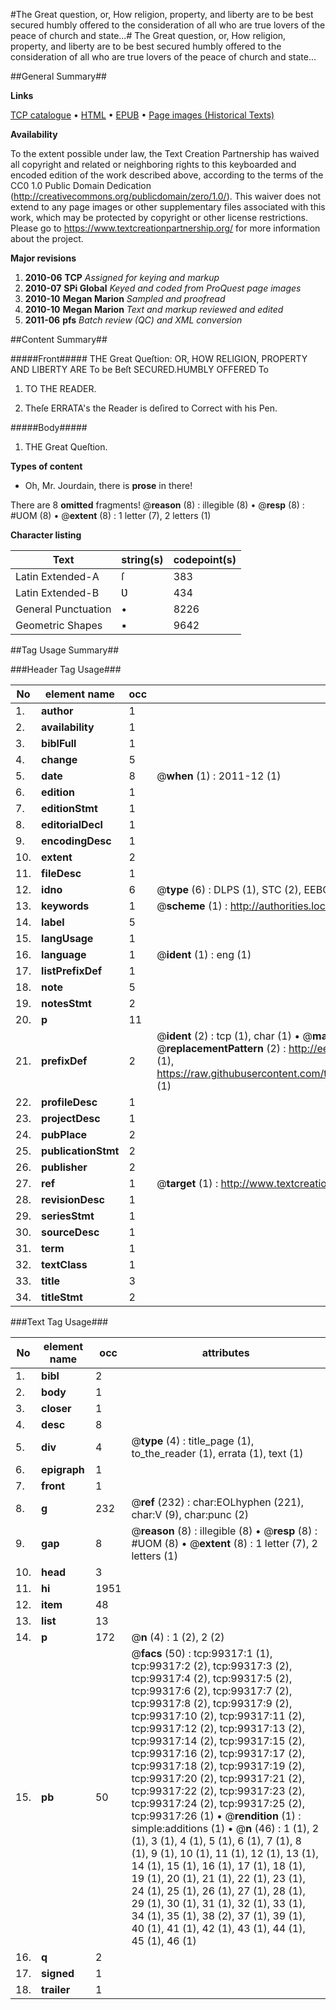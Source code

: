 #The Great question, or, How religion, property, and liberty are to be best secured humbly offered to the consideration of all who are true lovers of the peace of church and state...#
The Great question, or, How religion, property, and liberty are to be best secured humbly offered to the consideration of all who are true lovers of the peace of church and state...

##General Summary##

**Links**

[TCP catalogue](http://www.ota.ox.ac.uk/tcp/)  • 
[HTML](http://tei.it.ox.ac.uk/tcp/Texts-HTML/free/A38/A38025.html)  • 
[EPUB](http://tei.it.ox.ac.uk/tcp/Texts-EPUB/free/A38/A38025.epub) • 
[Page images (Historical Texts)](https://historicaltexts.jisc.ac.uk/eebo-13371372e)

**Availability**

To the extent possible under law, the Text Creation Partnership has waived all copyright and related or neighboring rights to this keyboarded and encoded edition of the work described above, according to the terms of the CC0 1.0 Public Domain Dedication (http://creativecommons.org/publicdomain/zero/1.0/). This waiver does not extend to any page images or other supplementary files associated with this work, which may be protected by copyright or other license restrictions. Please go to https://www.textcreationpartnership.org/ for more information about the project.

**Major revisions**

1. __2010-06__ __TCP__ *Assigned for keying and markup*
1. __2010-07__ __SPi Global__ *Keyed and coded from ProQuest page images*
1. __2010-10__ __Megan Marion__ *Sampled and proofread*
1. __2010-10__ __Megan Marion__ *Text and markup reviewed and edited*
1. __2011-06__ __pfs__ *Batch review (QC) and XML conversion*

##Content Summary##

#####Front#####
THE Great Queſtion: OR, HOW RELIGION, PROPERTY AND LIBERTY ARE To be Beſt SECURED.HUMBLY OFFERED To 
1. TO THE READER.

1. Theſe ERRATA's the Reader is deſired to Correct with his Pen.

#####Body#####

1. THE Great Queſtion.

**Types of content**

  * Oh, Mr. Jourdain, there is **prose** in there!

There are 8 **omitted** fragments! 
 @__reason__ (8) : illegible (8)  •  @__resp__ (8) : #UOM (8)  •  @__extent__ (8) : 1 letter (7), 2 letters (1)

**Character listing**


|Text|string(s)|codepoint(s)|
|---|---|---|
|Latin Extended-A|ſ|383|
|Latin Extended-B|Ʋ|434|
|General Punctuation|•|8226|
|Geometric Shapes|▪|9642|

##Tag Usage Summary##

###Header Tag Usage###

|No|element name|occ|attributes|
|---|---|---|---|
|1.|__author__|1||
|2.|__availability__|1||
|3.|__biblFull__|1||
|4.|__change__|5||
|5.|__date__|8| @__when__ (1) : 2011-12 (1)|
|6.|__edition__|1||
|7.|__editionStmt__|1||
|8.|__editorialDecl__|1||
|9.|__encodingDesc__|1||
|10.|__extent__|2||
|11.|__fileDesc__|1||
|12.|__idno__|6| @__type__ (6) : DLPS (1), STC (2), EEBO-CITATION (1), OCLC (1), VID (1)|
|13.|__keywords__|1| @__scheme__ (1) : http://authorities.loc.gov/ (1)|
|14.|__label__|5||
|15.|__langUsage__|1||
|16.|__language__|1| @__ident__ (1) : eng (1)|
|17.|__listPrefixDef__|1||
|18.|__note__|5||
|19.|__notesStmt__|2||
|20.|__p__|11||
|21.|__prefixDef__|2| @__ident__ (2) : tcp (1), char (1)  •  @__matchPattern__ (2) : ([0-9\-]+):([0-9IVX]+) (1), (.+) (1)  •  @__replacementPattern__ (2) : http://eebo.chadwyck.com/downloadtiff?vid=$1&page=$2 (1), https://raw.githubusercontent.com/textcreationpartnership/Texts/master/tcpchars.xml#$1 (1)|
|22.|__profileDesc__|1||
|23.|__projectDesc__|1||
|24.|__pubPlace__|2||
|25.|__publicationStmt__|2||
|26.|__publisher__|2||
|27.|__ref__|1| @__target__ (1) : http://www.textcreationpartnership.org/docs/. (1)|
|28.|__revisionDesc__|1||
|29.|__seriesStmt__|1||
|30.|__sourceDesc__|1||
|31.|__term__|1||
|32.|__textClass__|1||
|33.|__title__|3||
|34.|__titleStmt__|2||


###Text Tag Usage###

|No|element name|occ|attributes|
|---|---|---|---|
|1.|__bibl__|2||
|2.|__body__|1||
|3.|__closer__|1||
|4.|__desc__|8||
|5.|__div__|4| @__type__ (4) : title_page (1), to_the_reader (1), errata (1), text (1)|
|6.|__epigraph__|1||
|7.|__front__|1||
|8.|__g__|232| @__ref__ (232) : char:EOLhyphen (221), char:V (9), char:punc (2)|
|9.|__gap__|8| @__reason__ (8) : illegible (8)  •  @__resp__ (8) : #UOM (8)  •  @__extent__ (8) : 1 letter (7), 2 letters (1)|
|10.|__head__|3||
|11.|__hi__|1951||
|12.|__item__|48||
|13.|__list__|13||
|14.|__p__|172| @__n__ (4) : 1 (2), 2 (2)|
|15.|__pb__|50| @__facs__ (50) : tcp:99317:1 (1), tcp:99317:2 (2), tcp:99317:3 (2), tcp:99317:4 (2), tcp:99317:5 (2), tcp:99317:6 (2), tcp:99317:7 (2), tcp:99317:8 (2), tcp:99317:9 (2), tcp:99317:10 (2), tcp:99317:11 (2), tcp:99317:12 (2), tcp:99317:13 (2), tcp:99317:14 (2), tcp:99317:15 (2), tcp:99317:16 (2), tcp:99317:17 (2), tcp:99317:18 (2), tcp:99317:19 (2), tcp:99317:20 (2), tcp:99317:21 (2), tcp:99317:22 (2), tcp:99317:23 (2), tcp:99317:24 (2), tcp:99317:25 (2), tcp:99317:26 (1)  •  @__rendition__ (1) : simple:additions (1)  •  @__n__ (46) : 1 (1), 2 (1), 3 (1), 4 (1), 5 (1), 6 (1), 7 (1), 8 (1), 9 (1), 10 (1), 11 (1), 12 (1), 13 (1), 14 (1), 15 (1), 16 (1), 17 (1), 18 (1), 19 (1), 20 (1), 21 (1), 22 (1), 23 (1), 24 (1), 25 (1), 26 (1), 27 (1), 28 (1), 29 (1), 30 (1), 31 (1), 32 (1), 33 (1), 34 (1), 35 (1), 38 (2), 37 (1), 39 (1), 40 (1), 41 (1), 42 (1), 43 (1), 44 (1), 45 (1), 46 (1)|
|16.|__q__|2||
|17.|__signed__|1||
|18.|__trailer__|1||
